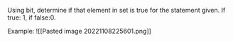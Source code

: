 Using bit, determine if that element in set is true for the statement given. If true: 1,  if false:0.

Example:
![[Pasted image 20221108225601.png]]